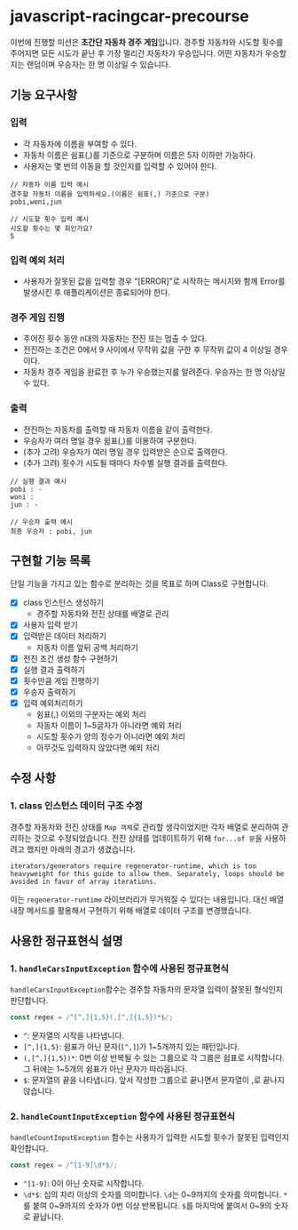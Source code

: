 # javascript-racingcar-precourse

이번에 진행할 미션은 **초간단 자동차 경주 게임**입니다. 경주할 자동차와 시도할 횟수를 주어지면 모든 시도가 끝난 후 가장 멀리간 자동차가 우승입니다.
어떤 자동차가 우승할지는 랜덤이며 우승자는 한 명 이상일 수 있습니다.

## 기능 요구사항

### 입력

- 각 자동차에 이름을 부여할 수 있다.
- 자동차 이름은 쉼표(,)를 기준으로 구분하며 이름은 5자 이하만 가능하다.
- 사용자는 몇 번의 이동을 할 것인지를 입력할 수 있어야 한다.

```
// 자동차 이름 입력 예시
경주할 자동차 이름을 입력하세요.(이름은 쉼표(,) 기준으로 구분)
pobi,woni,jun

// 시도할 횟수 입력 예시
시도할 횟수는 몇 회인가요?
5
```

### 입력 예외 처리

- 사용자가 잘못된 값을 입력할 경우 "[ERROR]"로 시작하는 메시지와 함께 Error를 발생시킨 후 애플리케이션은 종료되어야 한다.

### 경주 게임 진행

- 주어진 횟수 동안 n대의 자동차는 전진 또는 멈출 수 있다.
- 전진하는 조건은 0에서 9 사이에서 무작위 값을 구한 후 무작위 값이 4 이상일 경우이다.
- 자동차 경주 게임을 완료한 후 누가 우승했는지를 알려준다. 우승자는 한 명 이상일 수 있다.

### 출력

- 전진하는 자동차를 출력할 때 자동차 이름을 같이 출력한다.
- 우승자가 여러 명일 경우 쉼표(,)를 이용하여 구분한다.
- (추가 고려) 우승자가 여러 명일 경우 입력받은 순으로 출력한다.
- (추가 고려) 횟수가 시도될 때마다 차수별 실행 결과를 출력한다.

```
// 실행 결과 예시
pobi : -
woni :
jun : -

```

```
// 우승자 출력 예시
최종 우승자 : pobi, jun
```

## 구현할 기능 목록

단일 기능을 가지고 있는 함수로 분리하는 것을 목표로 하며 Class로 구현합니다.

- [x] class 인스턴스 생성하기
  - 경주할 자동차와 전진 상태를 배열로 관리
- [x] 사용자 입력 받기
- [x] 입력받은 데이터 처리하기
  - 자동차 이름 앞뒤 공백 처리하기
- [x] 전진 조건 생성 함수 구현하기
- [x] 실행 결과 출력하기
- [x] 횟수만큼 게임 진행하기
- [x] 우승자 출력하기
- [x] 입력 예외처리하기
  - 쉼표(,) 이외의 구분자는 예외 처리
  - 자동차 이름이 1~5글자가 아니라면 예외 처리
  - 시도할 횟수가 양의 정수가 아니라면 예외 처리
  - 아무것도 입력하지 않았다면 예외 처리

## 수정 사항

### 1. class 인스턴스 데이터 구조 수정

경주할 자동차와 전진 상태를 `Map 객체`로 관리할 생각이었지만 각자 배열로 분리하여 관리하는 것으로 수정되었습니다.
전진 상태를 업데이트하기 위해 `for...of 문`을 사용하려고 했지만 아래의 경고가 생겼습니다.

```
iterators/generators require regenerator-runtime, which is too heavyweight for this guide to allow them. Separately, loops should be avoided in favor of array iterations.
```

이는 `regenerator-runtime` 라이브러리가 무거워질 수 있다는 내용입니다. 대신 배열 내장 메서드를 활용해서 구현하기 위해 배열로 데이터 구조를 변경했습니다.

## 사용한 정규표현식 설명

### 1. `handleCarsInputException` 함수에 사용된 정규표현식

`handleCarsInputException`함수는 경주할 자동차의 문자열 입력이 잘못된 형식인지 판단합니다.

```js
const regex = /^[^,]{1,5}(,[^,]{1,5})*$/;
```

- `^`: 문자열의 시작을 나타냅니다.
- `[^,]{1,5}`: 쉼표가 아닌 문자(`[^,]`)가 1~5개까지 있는 패턴입니다.
- `(,[^,]{1,5})*`: 0번 이상 반복될 수 있는 그룹으로 각 그룹은 쉽표로 시작합니다. 그 뒤에는 1~5개의 쉼표가 아닌 문자가 따라옵니다.
- `$`: 문자열의 끝을 나타냅니다. 앞서 작성한 그룹으로 끝나면서 문자열이 ,로 끝나지 않습니다.

### 2. `handleCountInputException` 함수에 사용된 정규표현식

`handleCountInputException` 함수는 사용자가 입력한 시도할 횟수가 잘못된 입력인지 확인합니다.

```js
const regex = /^[1-9]\d*$/;
```

- `^[1-9]`: 0이 아닌 숫자로 시작합니다.
- `\d*$`: 십의 자리 이상의 숫자를 의미합니다. `\d`는 0~9까지의 숫자를 의미합니다. `*`를 붙여 0~9까지의 숫자가 0번 이상 반복됩니다. `$`를 마지막에 붙여서 0~9의 숫자로 끝납니다.
